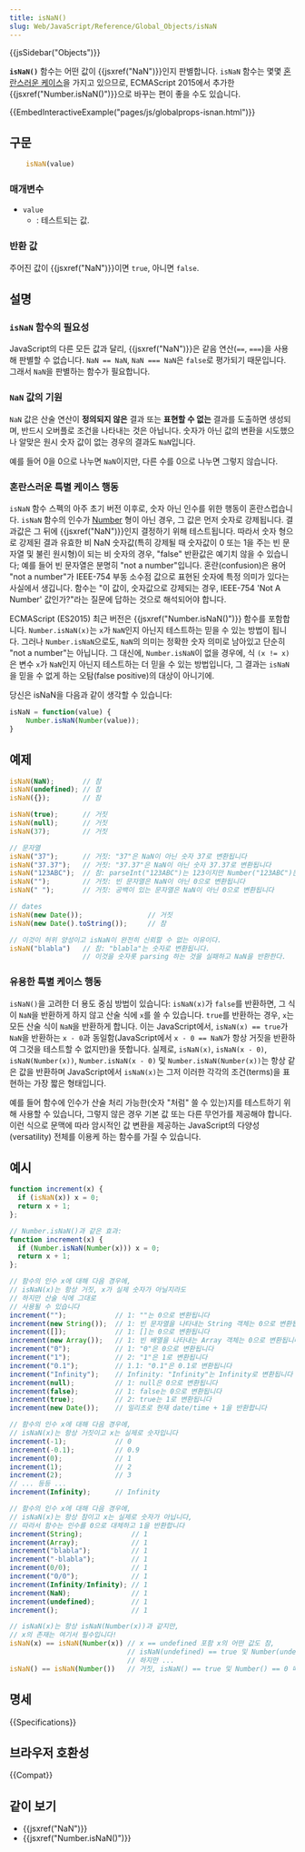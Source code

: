 ```yaml
---
title: isNaN()
slug: Web/JavaScript/Reference/Global_Objects/isNaN
---
```

{{jsSidebar("Objects")}}

**`isNaN()`** 함수는 어떤 값이 {{jsxref("NaN")}}인지 판별합니다. `isNaN` 함수는 몇몇 [혼란스러운 케이스](special-behavior)을 가지고 있으므로, ECMAScript 2015에서 추가한 {{jsxref("Number.isNaN()")}}으로 바꾸는 편이 좋을 수도 있습니다.

{{EmbedInteractiveExample("pages/js/globalprops-isnan.html")}}

## 구문

```js
    isNaN(value)
```

### 매개변수

- `value`
  - : 테스트되는 값.

### 반환 값

주어진 값이 {{jsxref("NaN")}}이면 `true`, 아니면 `false`.

## 설명

### `isNaN` 함수의 필요성

JavaScript의 다른 모든 값과 달리, {{jsxref("NaN")}}은 같음 연산(`==`, `===`)을 사용해 판별할 수 없습니다. `NaN == NaN`, `NaN === NaN`은 `false`로 평가되기 때문입니다. 그래서 `NaN`을 판별하는 함수가 필요합니다.

### `NaN` 값의 기원

`NaN` 값은 산술 연산이 **정의되지 않은** 결과 또는 **표현할 수 없는** 결과를 도출하면 생성되며, 반드시 오버플로 조건을 나타내는 것은 아닙니다. 숫자가 아닌 값의 변환을 시도했으나 알맞은 원시 숫자 값이 없는 경우의 결과도 `NaN`입니다.

예를 들어 0을 0으로 나누면 `NaN`이지만, 다른 수를 0으로 나누면 그렇지 않습니다.

### <a name="special-behavior"></a>혼란스러운 특별 케이스 행동

`isNaN` 함수 스펙의 아주 초기 버전 이후로, 숫자 아닌 인수를 위한 행동이 혼란스럽습니다. `isNaN` 함수의 인수가 [Number](http://es5.github.com/#x8.5) 형이 아닌 경우, 그 값은 먼저 숫자로 강제됩니다. 결과값은 그 뒤에 {{jsxref("NaN")}}인지 결정하기 위해 테스트됩니다. 따라서 숫자 형으로 강제된 결과 유효한 비 NaN 숫자값(특히 강제될 때 숫자값이 0 또는 1을 주는 빈 문자열 및 불린 원시형)이 되는 비 숫자의 경우, "false" 반환값은 예기치 않을 수 있습니다; 예를 들어 빈 문자열은 분명히 "not a number"입니다. 혼란(confusion)은 용어 "not a number"가 IEEE-754 부동 소수점 값으로 표현된 숫자에 특정 의미가 있다는 사실에서 생깁니다. 함수는 "이 값이, 숫자값으로 강제되는 경우, IEEE-754 'Not A Number' 값인가?"라는 질문에 답하는 것으로 해석되어야 합니다.

ECMAScript (ES2015) 최근 버전은 {{jsxref("Number.isNaN()")}} 함수를 포함합니다. `Number.isNaN(x)`는 `x`가 `NaN`인지 아닌지 테스트하는 믿을 수 있는 방법이 됩니다. 그러나 `Number.isNaN`으로도, `NaN`의 의미는 정확한 숫자 의미로 남아있고 단순히 "not a number"는 아닙니다. 그 대신에, `Number.isNaN`이 없을 경우에, 식 `(x != x)`은 변수 `x`가 `NaN`인지 아닌지 테스트하는 더 믿을 수 있는 방법입니다, 그 결과는 `isNaN`을 믿을 수 없게 하는 오탐(false positive)의 대상이 아니기에.

당신은 isNaN을 다음과 같이 생각할 수 있습니다:

```js
isNaN = function(value) {
    Number.isNaN(Number(value));
}
```

## 예제

```js
isNaN(NaN);       // 참
isNaN(undefined); // 참
isNaN({});        // 참

isNaN(true);      // 거짓
isNaN(null);      // 거짓
isNaN(37);        // 거짓

// 문자열
isNaN("37");      // 거짓: "37"은 NaN이 아닌 숫자 37로 변환됩니다
isNaN("37.37");   // 거짓: "37.37"은 NaN이 아닌 숫자 37.37로 변환됩니다
isNaN("123ABC");  // 참: parseInt("123ABC")는 123이지만 Number("123ABC")는 NaN입니다
isNaN("");        // 거짓: 빈 문자열은 NaN이 아닌 0으로 변환됩니다
isNaN(" ");       // 거짓: 공백이 있는 문자열은 NaN이 아닌 0으로 변환됩니다

// dates
isNaN(new Date());                // 거짓
isNaN(new Date().toString());     // 참

// 이것이 허위 양성이고 isNaN이 완전히 신뢰할 수 없는 이유이다.
isNaN("blabla")   // 참: "blabla"는 숫자로 변환됩니다.
                  // 이것을 숫자롯 parsing 하는 것을 실패하고 NaN을 반환한다.
```

### 유용한 특별 케이스 행동

`isNaN()`을 고려한 더 용도 중심 방법이 있습니다: `isNaN(x)`가 `false`를 반환하면, 그 식이 `NaN`을 반환하게 하지 않고 산술 식에 `x`를 쓸 수 있습니다. `true`를 반환하는 경우, `x`는 모든 산술 식이 `NaN`을 반환하게 합니다. 이는 JavaScript에서, `isNaN(x) == true`가 `NaN`을 반환하는 `x - 0`과 동일함(JavaScript에서 `x - 0 == NaN`가 항상 거짓을 반환하여 그것을 테스트할 수 없지만)을 뜻합니다. 실제로, `isNaN(x)`, `isNaN(x - 0)`, `isNaN(Number(x))`, `Number.isNaN(x - 0)` 및 `Number.isNaN(Number(x))`는 항상 같은 값을 반환하며 JavaScript에서 `isNaN(x)`는 그저 이러한 각각의 조건(terms)을 표현하는 가장 짧은 형태입니다.

예를 들어 함수에 인수가 산술 처리 가능한(숫자 "처럼" 쓸 수 있는)지를 테스트하기 위해 사용할 수 있습니다, 그렇지 않은 경우 기본 값 또는 다른 무언가를 제공해야 합니다. 이런 식으로 문맥에 따라 암시적인 값 변환을 제공하는 JavaScript의 다양성(versatility) 전체를 이용케 하는 함수를 가질 수 있습니다.

## 예시

```js
function increment(x) {
  if (isNaN(x)) x = 0;
  return x + 1;
};

// Number.isNaN()과 같은 효과:
function increment(x) {
  if (Number.isNaN(Number(x))) x = 0;
  return x + 1;
};

// 함수의 인수 x에 대해 다음 경우에,
// isNaN(x)는 항상 거짓, x가 실제 숫자가 아닐지라도
// 하지만 산술 식에 그대로
// 사용될 수 있습니다
increment("");            // 1: ""는 0으로 변환됩니다
increment(new String());  // 1: 빈 문자열을 나타내는 String 객체는 0으로 변환됩니다
increment([]);            // 1: []는 0으로 변환됩니다
increment(new Array());   // 1: 빈 배열을 나타내는 Array 객체는 0으로 변환됩니다
increment("0");           // 1: "0"은 0으로 변환됩니다
increment("1");           // 2: "1"은 1로 변환됩니다
increment("0.1");         // 1.1: "0.1"은 0.1로 변환됩니다
increment("Infinity");    // Infinity: "Infinity"는 Infinity로 변환됩니다
increment(null);          // 1: null은 0으로 변환됩니다
increment(false);         // 1: false는 0으로 변환됩니다
increment(true);          // 2: true는 1로 변환됩니다
increment(new Date());    // 밀리초로 현재 date/time + 1을 반환합니다

// 함수의 인수 x에 대해 다음 경우에,
// isNaN(x)는 항상 거짓이고 x는 실제로 숫자입니다
increment(-1);            // 0
increment(-0.1);          // 0.9
increment(0);             // 1
increment(1);             // 2
increment(2);             // 3
// ... 등등 ...
increment(Infinity);      // Infinity

// 함수의 인수 x에 대해 다음 경우에,
// isNaN(x)는 항상 참이고 x는 실제로 숫자가 아닙니다,
// 따라서 함수는 인수를 0으로 대체하고 1을 반환합니다
increment(String);            // 1
increment(Array);             // 1
increment("blabla");          // 1
increment("-blabla");         // 1
increment(0/0);               // 1
increment("0/0");             // 1
increment(Infinity/Infinity); // 1
increment(NaN);               // 1
increment(undefined);         // 1
increment();                  // 1

// isNaN(x)는 항상 isNaN(Number(x))과 같지만,
// x의 존재는 여기서 필수입니다!
isNaN(x) == isNaN(Number(x)) // x == undefined 포함 x의 어떤 값도 참,
                             // isNaN(undefined) == true 및 Number(undefined)가 NaN을 반환하기에,
                             // 하지만 ...
isNaN() == isNaN(Number())   // 거짓, isNaN() == true 및 Number() == 0 때문에
```

## 명세

{{Specifications}}

## 브라우저 호환성

{{Compat}}

## 같이 보기

- {{jsxref("NaN")}}
- {{jsxref("Number.isNaN()")}}
